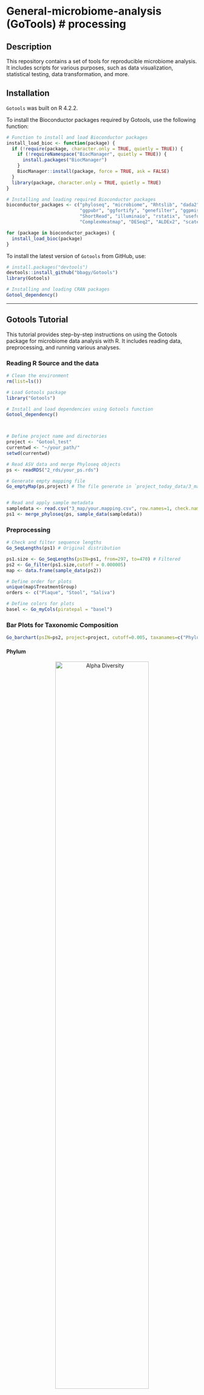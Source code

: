 # General-microbiome-analysis (GoTools) # processing

## Description
This repository contains a set of tools for reproducible microbiome analysis. It includes scripts for various purposes, such as data visualization, statistical testing, data transformation, and more.

## Installation

`Gotools` was built on R 4.2.2.

To install the Bioconductor packages required by Gotools, use the following function:

```r
# Function to install and load Bioconductor packages
install_load_bioc <- function(package) {
  if (!require(package, character.only = TRUE, quietly = TRUE)) {
    if (!requireNamespace("BiocManager", quietly = TRUE)) {
      install.packages("BiocManager")
    }
    BiocManager::install(package, force = TRUE, ask = FALSE)
  }
  library(package, character.only = TRUE, quietly = TRUE)
}

# Installing and loading required Bioconductor packages
bioconductor_packages <- c("phyloseq", "microbiome", "Rhtslib", "dada2", "dplyr",
                           "ggpubr", "ggfortify", "genefilter", "ggpmisc", "S4Vectors",
                           "ShortRead", "illuminaio", "rstatix", "useful", "DECIPHER",
                           "ComplexHeatmap", "DESeq2", "ALDEx2", "scater", "ANCOMBC")

for (package in bioconductor_packages) {
  install_load_bioc(package)
}

```


To install the latest version of `Gotools` from GitHub, use:

```r
# install.packages("devtools")
devtools::install_github("bbagy/Gotools")
library(Gotools)

# Installing and loading CRAN packages
Gotool_dependency()
```

---






## Gotools Tutorial

This tutorial provides step-by-step instructions on using the Gotools package for microbiome data analysis with R. It includes reading data, preprocessing, and running various analyses.

### Reading R Source and the data

```r
# Clean the environment
rm(list=ls())

# Load Gotools package
library("Gotools")

# Install and load dependencies using Gotools function
Gotool_dependency()



# Define project name and directories
project <- "Gotool_test"
currentwd <- "~/your_path/"
setwd(currentwd)

# Read ASV data and merge Phyloseq objects
ps <- readRDS("2_rds/your_ps.rds")

# Generate empty mapping file 
Go_emptyMap(ps,project) # The file generate in `project_today_data/3_map`


# Read and apply sample metadata
sampledata <- read.csv("3_map/your.mapping.csv", row.names=1, check.names=FALSE)
ps1 <- merge_phyloseq(ps, sample_data(sampledata))
```

### Preprocessing

```r
# Check and filter sequence lengths
Go_SeqLengths(ps1) # Original distribution

ps1.size <- Go_SeqLengths(psIN=ps1, from=297, to=470) # Filtered
ps2 <- Go_filter(ps1.size,cutoff = 0.000005)
map <- data.frame(sample_data(ps2))

# Define order for plots
unique(map$TreatmentGroup)
orders <- c("Plaque", "Stool", "Saliva")

# Define colors for plots
basel <- Go_myCols(piratepal = "basel")
```


### Bar Plots for Taxonomic Composition
```r
Go_barchart(psIN=ps2, project=project, cutoff=0.005, taxanames=c("Phylum","Class","Order","Family","Genus","Species"), cate.vars="TreatmentGroup", mycols=basel, orders=orders)
```
#### Phylum
<p align="center">
  <img src="data/pdf/data/pdf/barchart.relative.Gotool.(0.005).240310-0.png" alt="Alpha Diversity" title="Alpha Diversity" width="70%">
</p>

#### Class
<p align="center">
  <img src="data/pdf/data/pdf/barchart.relative.Gotool.(0.005).240310-1.png" alt="Alpha Diversity" title="Alpha Diversity" width="70%">
</p>

#### Order
<p align="center">
  <img src="data/pdf/data/pdf/barchart.relative.Gotool.(0.005).240310-2.png" alt="Alpha Diversity" title="Alpha Diversity" width="70%">
</p>

#### Family
<p align="center">
  <img src="data/pdf/data/pdf/barchart.relative.Gotool.(0.005).240310-3.png" alt="Alpha Diversity" title="Alpha Diversity" width="70%">
</p>

#### Genus
<p align="center">
  <img src="data/pdf/data/pdf/barchart.relative.Gotool.(0.005).240310-4.png" alt="Alpha Diversity" title="Alpha Diversity" width="70%">
</p>

#### Species
<p align="center">
  <img src="data/pdf/data/pdf/barchart.relative.Gotool.(0.005).240310-5.png" alt="Alpha Diversity" title="Alpha Diversity" width="70%">
</p>




### Alpha Diversity Analysis
```r
adiv <- Go_adiv(psIN=ps2, project=project, alpha_metrics=c("Chao1", "Shannon"))
basel <- Go_myCols(piratepal="basel")

# Boxplot for alpha diversity metrics
Go_boxplot(df=adiv, project=project, mycols=basel, cate.vars=c("TreatmentGroup"), outcomes=c("Chao1", "Shannon"), orders=orders)
```


<p align="center">
  <img src="data/pdf/box.Gotool.240310.png" alt="Alpha Diversity" title="Alpha Diversity" width="70%">
</p>




### Beta Diversity Analysis
```r
# Betadiveristy for PCoA plot
ps2_log <- transform_sample_counts(ps2, function(x) log(1+x))
Go_bdiv(psIN=ps2_log, project=project, cate.vars=c("TreatmentGroup"), distance_metrics=c("bray"), orders=basel)
```
<p align="center">
  <img src="data/pdf/ordi.Gotool.240310.png" alt="Beta Diversity" title="Beta Diversity" width="45%">
</p>




```r
# Permanova analysis
Go_perm(psIN = ps2, cate.vars = c("TreatmentGroup"), project =project, distance_metrics =c("bray"), 
        mul.vars = F, name = NULL)

Go_pairedperm(psIN=ps2, cate.vars = c("TreatmentGroup"), project =project, distance_metrics=c("bray"), 
              cate.conf=NULL, des=NULL, name=NULL)
```


### Differential Abundance Testing
```r
# Using Deseq2
Go_Deseq2(ps2, project, cate.outs="TreatmentGroup", orders=orders)

# Using Aldex2
Go_Aldex2(ps2, project, cate.outs="TreatmentGroup", orders=orders)

# Using Ancom2
Go_Ancom2(ps2, project, cate.outs="TreatmentGroup", orders=orders)

### Volcano Plots for Differential Abundance
mycol <- Go_myCols(piratepal="southpark")

# Deseq2 Volcano Plot
path <- file.path(sprintf("%s_%s/table/Deseq2/", project, format(Sys.Date(), "%y%m%d")))
Go_volcanoPlot(project, file_path=path, files=".csv", mycols=mycol)

# Aldex2 Volcano Plot
path <- file.path(sprintf("%s_%s/table/Aldex2/", project, format(Sys.Date(), "%y%m%d")))
Go_volcanoPlot(project, file_path=path, files=".csv", mycols=mycol)

# Ancom2 Volcano Plot
path <- file.path(sprintf("%s_%s/table/Ancom2/", project, format(Sys.Date(), "%y%m%d")))
Go_volcanoPlot(project, file_path=path, files=".csv", mycols=mycol)

```

---

## List of Tools
The repository includes the following scripts:

- **Go_DA_heatmap.R**: A script used to create heatmaps, a graphical representation of data where values are depicted as colors, for differential abundance (DA) analysis.
- **Go_DA_plot.R**: A script for creating plots to visualize differential abundance analysis results.
- **Go_adiv.R**: A script for alpha diversity computations. Alpha diversity is a measure of diversity within a particular area or ecosystem.
- **Go_alluvialplot.R**: A script for generating alluvial plots, which are a type of flow diagram to represent changes in network structure over time.
- **Go_ancom_plot.R**: A script for creating plots for ANCOM (Analysis of Composition of Microbiomes), a method to determine features that are differentially abundant (or present) between different groups.
- **Go_barchart.R**: A script to generate bar charts.
- **Go_bdiv.R**: A script for computing and visualizing beta diversity. Beta diversity is a comparison of diversity between ecosystems, usually measured as the change in amount of species.
- **Go_biplot_function.R**: A script to create biplots, a type of graph used in statistics to display information from a multivariate dataset.
- **Go_boxplot.R**: A script for generating box plots, a type of graph used to display the distribution of data.
- **Go_cleanMito.R**: A script to clean or filter out mitochondrial sequences from a dataset.
- **Go_correlation.R**: A script to compute and visualize correlations between different variables or features.
- **Go_deseq2fishtaco.R**: ---
- **Go_dist.R**: A script to compute or visualize distance metrics, often used in beta-diversity analysis.
- **Go_filter.R**: A script to filter datasets.
- **Go_function2ps.R**: A script to convert functional profiles (e.g., from metagenomic or metatranscriptomic data) to a phyloseq object, a container for storing and analyzing phylogenetic sequencing data in R.
- **Go_krakenLog.R**: A script to processing or analyzing Kraken output. Kraken is a system for assigning taxonomic labels to short DNA sequences.
- **Go_linear.R**: A script for conducting linear regression analysis.
- **Go_lmem.R**: A script to perform linear mixed-effects model analysis.
- **Go_perm.R**: A script for running permutation tests.
- **Go_pheatmap.R**: A script to generate heatmaps, specifically using the pheatmap function in R which offers more control over heatmap generation.
- **Go_psTotab.R**: A script to convert a phyloseq object to a table for further processing or analysis.
- **Go_regression.R**: A script for performing regression analysis.
- **Go_rf_function_sets.R**: A script for performing random forest analysis, a machine learning technique.

## Usage # processing
The scripts in this repository are written in R. To use these tools, clone the repository and run the scripts using an R environment. Each script is self-contained and can be run independently unless specified otherwise.

## Contributions
---

---

